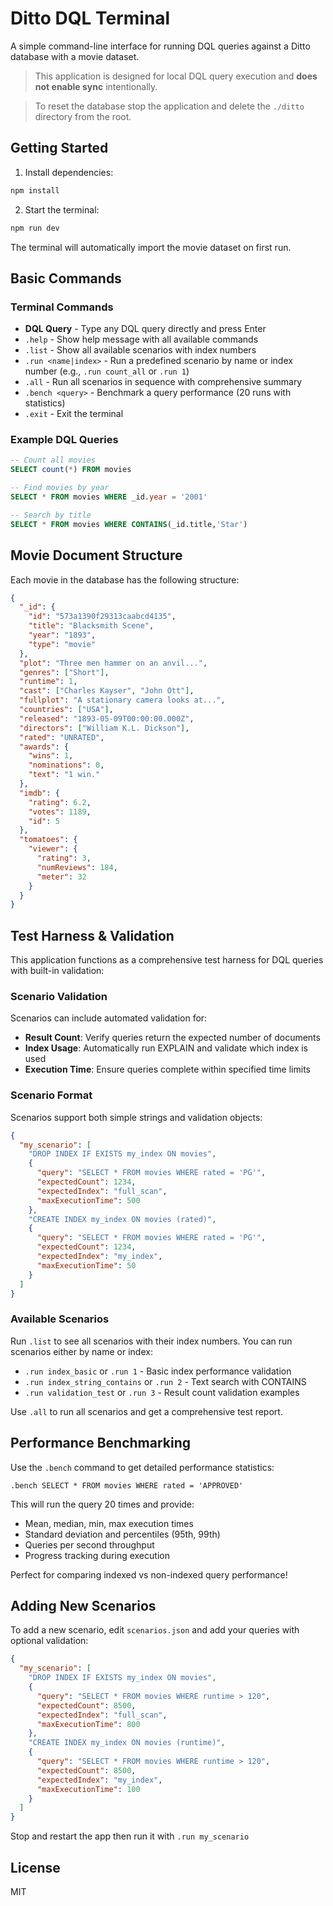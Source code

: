 # Ditto DQL Terminal

A simple command-line interface for running DQL queries against a Ditto database with a movie dataset.

> This application is designed for local DQL query execution and **does not enable sync** intentionally.

> To reset the database stop the application and delete the `./ditto` directory from the root.

## Getting Started

1. Install dependencies:
```bash
npm install
```

2. Start the terminal:
```bash
npm run dev
```

The terminal will automatically import the movie dataset on first run.

## Basic Commands

### Terminal Commands

- **DQL Query** - Type any DQL query directly and press Enter
- `.help` - Show help message with all available commands
- `.list` - Show all available scenarios with index numbers
- `.run <name|index>` - Run a predefined scenario by name or index number (e.g., `.run count_all` or `.run 1`)
- `.all` - Run all scenarios in sequence with comprehensive summary
- `.bench <query>` - Benchmark a query performance (20 runs with statistics)
- `.exit` - Exit the terminal

### Example DQL Queries

```sql
-- Count all movies
SELECT count(*) FROM movies

-- Find movies by year
SELECT * FROM movies WHERE _id.year = '2001'

-- Search by title
SELECT * FROM movies WHERE CONTAINS(_id.title,'Star')

```

## Movie Document Structure

Each movie in the database has the following structure:

```json
{
  "_id": {
    "id": "573a1390f29313caabcd4135",
    "title": "Blacksmith Scene",
    "year": "1893",
    "type": "movie"
  },
  "plot": "Three men hammer on an anvil...",
  "genres": ["Short"],
  "runtime": 1,
  "cast": ["Charles Kayser", "John Ott"],
  "fullplot": "A stationary camera looks at...",
  "countries": ["USA"],
  "released": "1893-05-09T00:00:00.000Z",
  "directors": ["William K.L. Dickson"],
  "rated": "UNRATED",
  "awards": {
    "wins": 1,
    "nominations": 0,
    "text": "1 win."
  },
  "imdb": {
    "rating": 6.2,
    "votes": 1189,
    "id": 5
  },
  "tomatoes": {
    "viewer": {
      "rating": 3,
      "numReviews": 184,
      "meter": 32
    }
  }
}
```

## Test Harness & Validation

This application functions as a comprehensive test harness for DQL queries with built-in validation:

### Scenario Validation

Scenarios can include automated validation for:
- **Result Count**: Verify queries return the expected number of documents
- **Index Usage**: Automatically run EXPLAIN and validate which index is used
- **Execution Time**: Ensure queries complete within specified time limits

### Scenario Format

Scenarios support both simple strings and validation objects:

```json
{
  "my_scenario": [
    "DROP INDEX IF EXISTS my_index ON movies",
    {
      "query": "SELECT * FROM movies WHERE rated = 'PG'",
      "expectedCount": 1234,
      "expectedIndex": "full_scan",
      "maxExecutionTime": 500
    },
    "CREATE INDEX my_index ON movies (rated)",
    {
      "query": "SELECT * FROM movies WHERE rated = 'PG'", 
      "expectedCount": 1234,
      "expectedIndex": "my_index",
      "maxExecutionTime": 50
    }
  ]
}
```

### Available Scenarios

Run `.list` to see all scenarios with their index numbers. You can run scenarios either by name or index:
- `.run index_basic` or `.run 1` - Basic index performance validation
- `.run index_string_contains` or `.run 2` - Text search with CONTAINS
- `.run validation_test` or `.run 3` - Result count validation examples

Use `.all` to run all scenarios and get a comprehensive test report.

## Performance Benchmarking

Use the `.bench` command to get detailed performance statistics:

```
.bench SELECT * FROM movies WHERE rated = 'APPROVED'
```

This will run the query 20 times and provide:
- Mean, median, min, max execution times
- Standard deviation and percentiles (95th, 99th)
- Queries per second throughput
- Progress tracking during execution

Perfect for comparing indexed vs non-indexed query performance!

## Adding New Scenarios

To add a new scenario, edit `scenarios.json` and add your queries with optional validation:

```json
{
  "my_scenario": [
    "DROP INDEX IF EXISTS my_index ON movies",
    {
      "query": "SELECT * FROM movies WHERE runtime > 120",
      "expectedCount": 8500,
      "expectedIndex": "full_scan",
      "maxExecutionTime": 800
    },
    "CREATE INDEX my_index ON movies (runtime)",
    {
      "query": "SELECT * FROM movies WHERE runtime > 120",
      "expectedCount": 8500,
      "expectedIndex": "my_index", 
      "maxExecutionTime": 100
    }
  ]
}
```

Stop and restart the app then run it with `.run my_scenario`

## License

MIT